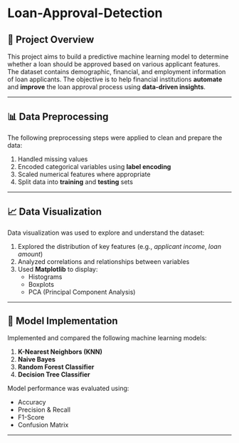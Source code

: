 # Loan-Approval-Detection
## 📝 Project Overview

This project aims to build a predictive machine learning model to determine whether a loan should be approved based on various applicant features. The dataset contains demographic, financial, and employment information of loan applicants. The objective is to help financial institutions **automate** and **improve** the loan approval process using **data-driven insights**.

---

## 📊 Data Preprocessing

The following preprocessing steps were applied to clean and prepare the data:

1. Handled missing values  
2. Encoded categorical variables using **label encoding**  
3. Scaled numerical features where appropriate  
4. Split data into **training** and **testing** sets  

---

## 📈 Data Visualization

Data visualization was used to explore and understand the dataset:

1. Explored the distribution of key features (e.g., *applicant income*, *loan amount*)  
2. Analyzed correlations and relationships between variables  
3. Used **Matplotlib** to display:
   - Histograms  
   - Boxplots  
   - PCA (Principal Component Analysis)  

---

## 🤖 Model Implementation

Implemented and compared the following machine learning models:

1. **K-Nearest Neighbors (KNN)**  
2. **Naive Bayes**  
3. **Random Forest Classifier**  
4. **Decision Tree Classifier**  

Model performance was evaluated using:

- Accuracy  
- Precision & Recall  
- F1-Score  
- Confusion Matrix  

---
